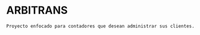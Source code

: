   ARBITRANS
=============

	Proyecto enfocado para contadores que desean administrar sus clientes.

